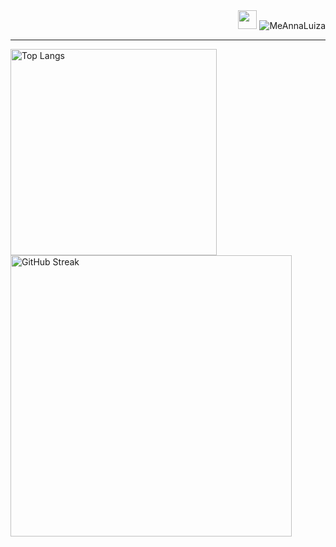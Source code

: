 
<div align="right">
  <span float="left"><img src="https://cultofthepartyparrot.com/parrots/hd/60fpsparrot.gif" width="30" height="30"/></span>
  <span float="right"> <img src="https://komarev.com/ghpvc/?username=MeAnnaLuiza&label=Profile%20views&color=blueviolet&style=flat" alt="MeAnnaLuiza" /> </span>
 </div>
<hr>

<div>
    <img align=top src="https://github-readme-stats.vercel.app/api/top-langs/?username=MeAnnaLuiza&layout=compact&theme=dark&bg_color=0A0A0A&hide=jupyter%20notebook" alt="Top Langs" width="330px" heigth="250px"/>
    <img align=top src="https://streak-stats.demolab.com?user=MeAnnaLuiza&theme=highcontrast&card_width=500" alt="GitHub Streak"  width="450px" heigth="250px"/>
<div>

<!--
[![Top Langs](https://github-readme-stats.vercel.app/api/top-langs/?username=MeAnnaLuiza&layout=compact&theme=dark&bg_color=0A0A0A&hide=jupyter%20notebook)](https://github.com/anuraghazra/github-readme-stats)

> [!IMPORTANT]\
> We're a small team, and to prioritize, we rely on upvotes :+1:. We use Top issues dashboard for tracking community demand (see [#1935](https://github.com/anuraghazra/github-readme-stats/issues/1935)). Do not hesitate to upvote the issues and pull requests you are interested in. We will work on the most upvoted first.

> [!WARNING]\
> By default, the stats card only shows statistics like stars, commits and pull requests from public repositories. To show private statistics on the stats card, you should [deploy your own instance](#deploy-on-your-own) using your own GitHub API token.

> [!NOTE]\
> Available ranks are S (top 1%), A+ (12.5%), A (25%), A- (37.5%), B+ (50%), B (62.5%), B- (75%), C+ (87.5%) and C (everyone). This ranking scheme is based on the [Japanese academic grading](https://wikipedia.org/wiki/Academic_grading_in_Japan) system. The global percentile is calculated as a weighted sum of percentiles for each statistic (number of commits, pull requests, reviews, issues, stars and followers), based on the cumulative distribution function of the [exponential](https://wikipedia.org/wiki/exponential_distribution) and the [log-normal](https://wikipedia.org/wiki/Log-normal_distribution) distributions. The implementation can be investigated at [src/calculateRank.js](https://github.com/anuraghazra/github-readme-stats/blob/master/src/calculateRank.js). The circle around the rank shows 100 minus the global percentile.
-->
